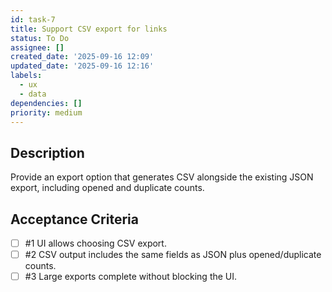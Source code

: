 ```yaml
---
id: task-7
title: Support CSV export for links
status: To Do
assignee: []
created_date: '2025-09-16 12:09'
updated_date: '2025-09-16 12:16'
labels:
  - ux
  - data
dependencies: []
priority: medium
---
```


## Description

Provide an export option that generates CSV alongside the existing JSON export, including opened and duplicate counts.

## Acceptance Criteria
<!-- AC:BEGIN -->
- [ ] #1 UI allows choosing CSV export.
- [ ] #2 CSV output includes the same fields as JSON plus opened/duplicate counts.
- [ ] #3 Large exports complete without blocking the UI.
<!-- AC:END -->
